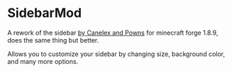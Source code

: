 # SidebarMod

A rework of the sidebar [by Canelex and Powns](https://youtu.be/cn9VvT43yRs) for minecraft forge 1.8.9, does the same thing but better.

Allows you to customize your sidebar by changing size, background color, and many more options.
